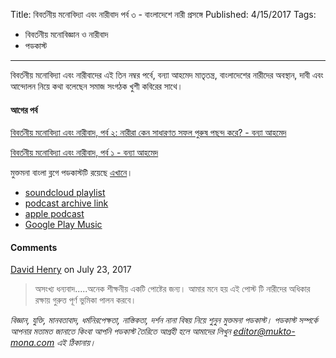 Title: বিবর্তনীয় মনোবিদ্যা এবং নারীবাদ পর্ব ৩ - বাংলাদেশে নারী প্রসঙ্গে
Published: 4/15/2017
Tags:
  - বিবর্তনীয় মনোবিজ্ঞান ও নারীবাদ
  - পডকাস্ট
---
বিবর্তনীয় মনোবিদ্যা এবং নারীবাদের এই তিন নম্বর পর্বে, বন্যা আহমেদ মাতৃতন্ত্র, বাংলাদেশের নারীদের অবস্থান, দাবী এবং আন্দোলন নিয়ে কথা বলেছেন সমাজ সংগঠক খুশী কবিরের সাথে।

#### আগের পর্ব

[বিবর্তনীয় মনোবিদ্যা এবং নারীবাদ, পর্ব ২: নারীরা কেন সাধারণত সফল পুরুষ পছন্দ করে? - বন্যা আহমেদ](https://blog.mukto-mona.com/podcast/bonya02/)

[বিবর্তনীয় মনোবিদ্যা এবং নারীবাদ, পর্ব ১ - বন্যা আহমেদ](https://blog.mukto-mona.com/podcast/podcast-01-bonya/)

মুক্তমনা বাংলা ব্লগে পডকাস্টটি রয়েছে [এখানে](https://drive.google.com/file/d/1XOyuABy5c8eEKhsazRS2ajP9V-xc9Sq-)।

- [soundcloud playlist](https://soundcloud.com/mukto-mona)
- [podcast archive link](http://web.archive.org/web/20191023151006/http://podcast.mukto-mona.com)
- [apple podcast](https://podcasts.apple.com/us/podcast/id1212085883)
- [Google Play Music](https://play.google.com/music/listen#/ps/Izc4javhi5igs66olhdfex42cxa)

#### Comments
[David Henry](https://disqus.com/by/joecarrow24/) on July 23, 2017
> অসংখ্য ধন্যবাদ.....অনেক শীক্ষনীয় একটি পোষ্টের জন্য। আমার মনে হয় এই পোস্ট টি নারীদের অধিকার রক্ষায় গুরুত্ত পূর্ণ ভুমিকা পালন করবে।

_বিজ্ঞান, যুক্তি, মানবতাবাদ, ধর্মনিরপেক্ষতা, নাস্তিকতা, দর্শন নানা বিষয় নিয়ে শুনুন মুক্তমনা পডকাস্ট। পডকাস্ট সম্পর্কে আপনার মতামত জানাতে কিংবা আপনি পডকাস্ট তৈরিতে আগ্রহী হলে আমাদের লিখুন editor@mukto-mona.com এই ঠিকানায়।_
